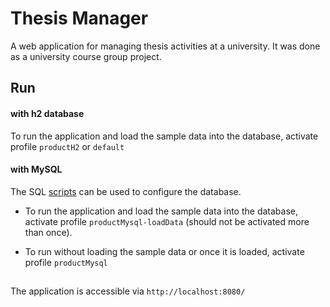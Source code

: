 # Thesis Manager
A web application for managing thesis activities at a university.
It was done as a university course group project.

## Run
#### with h2 database
To run the application and load the sample data into the database, activate profile `productH2` or `default`

#### with MySQL
The SQL [scripts](./thesismanager/src/main/scripts) can be used to configure the database.

- To run the application and load the sample data into the database,
activate profile `productMysql-loadData` (should not be activated more than once).

- To run without loading the sample data or once it is loaded, activate profile `productMysql`

##
The application is accessible via `http://localhost:8080/`
